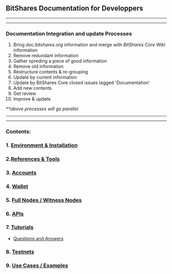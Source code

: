 ## BitShares Documentation for Developpers

***
***
### Documentation Integration and update Processes
1. Bring _doc.bitshares.org_ information and merge with _BitShares Core Wiki_ information
2. Remove redundant information 
3. Gather spreding a piece of good information 
4. Remove old information
5. Restructure contents & re-grouping
6. Update by current information
7. Update by BitShares Core closed issues tagged  'Documentation'
8. Add new contents
9. Get review
10. Improve & update

_**above processes will go parallel_

***
***

### Contents:

### 1. [Environment & Installation ](/developers/installation#1-environment--installation)
   
### 2.[References & Tools](/developers/references_tools#references--tools)
     
### 3. [Accounts](/developers/accounts/Readme.md#3-accounts)

### 4. [Wallet](/developers/wallet/Readme.md#4-wallet)

### 5. [Full Nodes / Witness Nodes](/developers/full-witness_nodes/Readme.md#5-full-node--witness-node)

### 6. [APIs](/developers/apis/Readme.md#6-apis)
   
### 7. [Tutorials](/developers/7_tutorials/Readme.md#7-tutorials)
- [Questions and Answers](/developers/7_tutorials/QA.md#questions)

### 8. [Testnets](/developers/testnets/Readme.md#8-testnets)

### 9. [Use Cases / Examples](/developers/use_cases#9-use-cases--examples)

   


